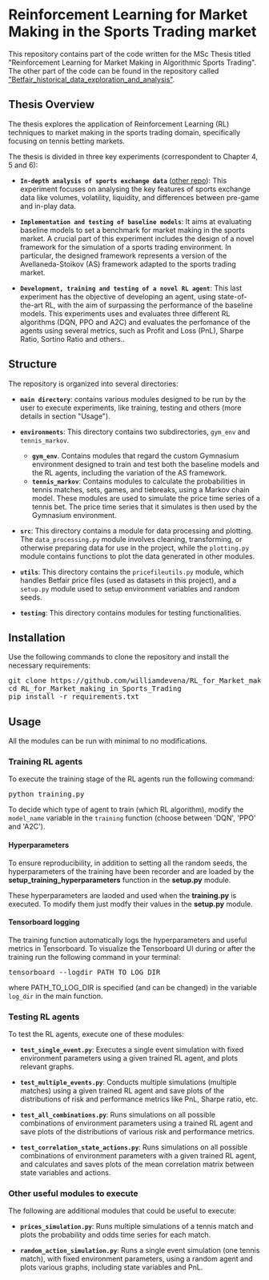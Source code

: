# Reinforcement Learning for Market Making in the Sports Trading market

This repository contains part of the code written for the MSc Thesis titled "Reinforcement Learning for Market Making in Algorithmic Sports Trading". The other part of the code can be found in the repository called ["Betfair_historical_data_exploration_and_analysis"](https://github.com/williamdevena/Betfair_historical_data_exploration_and_analysis).

## Thesis Overview

The thesis explores the application of Reinforcement Learning (RL) techniques to market making in the sports trading domain, specifically focusing on tennis betting markets.

The thesis is divided in three key experiments (correspondent to Chapter 4, 5 and 6):

- **`In-depth analysis of sports exchange data`** ([other repo](https://github.com/williamdevena/Betfair_historical_data_exploration_and_analysis)): This experiment focuses on analysing the key features of sports exchange data like volumes, volatility, liquidity, and differences between pre-game and in-play data.

- **`Implementation and testing of baseline models`**: It aims at evaluating baseline models to set a benchmark for market making in the sports market. A crucial part of this experiment includes the design of a novel framework for the simulation of a sports trading environment. In particular, the designed framework represents a version of the Avellaneda-Stoikov (AS) framework adapted to the sports trading market.

- **`Development, training and testing of a novel RL agent`**: This last experiment has the objective of developing an agent, using state-of-the-art RL, with the aim of surpassing the performance of the baseline models. This experiments uses and evaluates three different RL algorithms (DQN, PPO and A2C) and evaluates the perfomance of the agents using several metrics, such as Profit and Loss (PnL), Sharpe Ratio, Sortino Ratio and others..


<!-- It presents an in-depth analysis of betting exchange data ([other repo](https://github.com/williamdevena/Betfair_historical_data_exploration_and_analysis)); designs and develops a framework, inspired by the Avellaneda-Stoikov framework, that simulate a sports trading environment, to train and test RL agents; evaluates the performance of baselines models; and finally trains and tests RL agents using three different RL algorithms (DQN, PPO and A2C). The performance of the baseline models and RL agents is evaluated using several metrics, such as Profit and Loss (PnL), Sharpe Ratio, Sortino Ratio and others. -->


<!-- develops and tests baseline market-making models, and further enhances these models using RL algorithms. The project involves the creation of a custom simulation environment that combines a Tennis Markov model for price simulation with a modified Avellaneda-Stoikov framework to mimic the sports trading mechanics. Various RL algorithms are trained and tested within this environment, and their performance is evaluated based on several metrics including Profit and Loss (PnL), Sharpe Ratio, and Sortino Ratio. -->





## Structure

The repository is organized into several directories:

- **`main directory`**: contains various modules designed to be run by the user to execute experiments, like training, testing and others (more details in section "Usage").

- **`environments`**: This directory contains two subdirectories, `gym_env` and `tennis_markov`.

    <!-- - **`avellaneda_stoikov`**: Contains modules to simulate a variation of Avellaneda-Stoikov (AS) framework, adapted to the sport trading environment (the original one was designed to simulate a stocks trading environment). Used to test the baseline models. -->

    - **`gym_env`**. Contains modules that regard the custom Gymnasium environment designed to train and test both the baseline models and the RL agents, including the variation of the AS framework.
    <!-- It includes the code which implements the framework that simulates the sports trading environemnt. -->

    - **`tennis_markov`**: Contains modules to calculate the probabilities in tennis matches, sets, games, and tiebreaks, using a Markov chain model. These modules are used to simulate the price time series of a tennis bet. The price time series that it simulates is then used by the Gymnasium environment.

- **`src`**: This directory contains a module for data processing and plotting. The `data_processing.py` module involves cleaning, transforming, or otherwise preparing data for use in the project, while the `plotting.py` module contains functions to plot the data generated in other modules.

- **`utils`**: This directory contains the `pricefileutils.py` module, which handles Betfair price files (used as datasets in this project), and a `setup.py` module used to setup environment variables and random seeds.

- **`testing`**: This directory contains modules for testing functionalities.


<!-- In addition, the repository contains two central modules: `training.py` and `testing.py`. These two modules execute the training and testing of different RL agents. -->

## Installation
Use the following commands to clone the repository and install the necessary requirements:
<pre>
git clone https://github.com/williamdevena/RL_for_Market_making_in_Sports_Trading.git
cd RL_for_Market_making_in_Sports_Trading
pip install -r requirements.txt
</pre>


## Usage

All the modules can be run with minimal to no modifications.


### Training RL agents

To execute the training stage of the RL agents run the following command:
<pre>
python training.py
</pre>

To decide which type of agent to train (which RL algorithm), modify the `model_name` variable in the `training` function (choose between 'DQN', 'PPO' and 'A2C').

#### Hyperparameters

To ensure reproducibility, in addition to setting all the random seeds, the hyperparameters of the training have been recorder and are loaded by the **setup_training_hyperparameters** function in the **setup.py** module.

These hyperparameters are laoded and used when the **training.py** is executed. To modify them just modfy their values in the **setup.py** module.

#### Tensorboard logging

The training function automatically logs the hyperparameters and useful metrics in Tensorboard. To visualize the Tensorboard UI during or after the training run the following command in your terminal:
<pre>
tensorboard --logdir PATH_TO_LOG_DIR
</pre>
where PATH_TO_LOG_DIR is specified (and can be changed) in the variable `log_dir` in the main function.


### Testing RL agents

To test the RL agents, execute one of these modules:

- **`test_single_event.py`**: Executes a single event simulation with fixed environment parameters using a given trained RL agent, and plots relevant graphs.

- **`test_multiple_events.py`**: Conducts multiple simulations (multiple matches) using a given trained RL agent and save plots of the distributions of risk and performance metrics like PnL, Sharpe ratio, etc.

- **`test_all_combinations.py`**: Runs simulations on all possible combinations of environment parameters using a trained RL agent and save plots of the distributions of various risk and performance metrics.

- **`test_correlation_state_actions.py`**: Runs simulations on all possible combinations of environment parameters with a given trained RL agent, and calculates and saves plots of the mean correlation matrix between state variables and actions.


### Other useful modules to execute

The following are additional modules that could be useful to execute:

- **`prices_simulation.py`**: Runs multiple simulations of a tennis match and plots the probability and odds time series for each match.

- **`random_action_simulation.py`**: Runs a single event simulation (one tennis match), with fixed environment parameters, using a random agent and plots various graphs, including state variables and PnL.



<!-- to execute parts of the experiments explained in the [thesis](<LINK TO YOUR THESIS>). -->



<!--
## Installation

To install this project, you will need to...

## Contributing

Contributions are welcome! Please read the contributing guidelines before getting started.

## License

This project is licensed under the terms of the [MIT License](LICENSE).

## Contact

If you have any questions, feel free to reach out to me at... -->